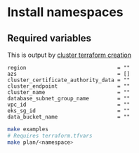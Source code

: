 # Install namespaces

## Required variables

This is output by [cluster terraform creation](../cluster/output.tf)

```hcl
region                             = ""
azs                                = []
cluster_certificate_authority_data = ""
cluster_endpoint                   = ""
cluster_name                       = ""
database_subnet_group_name         = ""
vpc_id                             = ""
eks_sg_id                          = ""
data_bucket_name                   = ""
```

```bash
make examples
# Requires terraform.tfvars 
make plan/<namespace>
```
